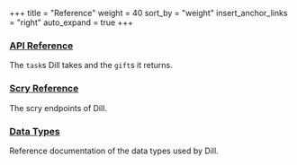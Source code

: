 +++
title = "Reference"
weight = 40
sort_by = "weight"
insert_anchor_links = "right"
auto_expand = true
+++

### [API Reference](/system/kernel/dill/reference/tasks)

The `task`s Dill takes and the `gift`s it returns.

### [Scry Reference](/system/kernel/dill/reference/scry)

The scry endpoints of Dill.

### [Data Types](/system/kernel/dill/reference/data-types)

Reference documentation of the data types used by Dill.

